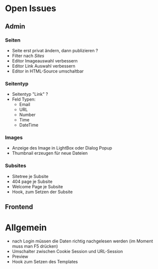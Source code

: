 Open Issues
===========
## Admin

### Seiten
- Seite erst privat ändern, dann publizieren ?
- Filter nach _Sites_
- Editor Imageauswahl verbessern
- Editor Link Auswahl verbessern
- Editor in HTML-Source umschaltbar

### Seitentyp
- Seitentyp "Link" ?
- Feld Typen:
	- Email
	- URL
	- Number
	- Time
	- DateTime
  
### Images
- Anzeige des Image in LightBox oder Dialog Popup
- Thumbnail erzeugen für neue Dateien

### Subsites
- Sitetree je Subsite
- 404 page je Subsite
- Welcome Page je Subsite
- Hook, zum Setzen der Subsite

## Frontend

Allgemein
=========
- nach Login müssen die Daten richtig nachgelesen werden (im Moment muss man F5 drücken)
- Umschalter zwischen Cookie Session und URL-Session
- Preview
- Hook zum Setzen des Templates
